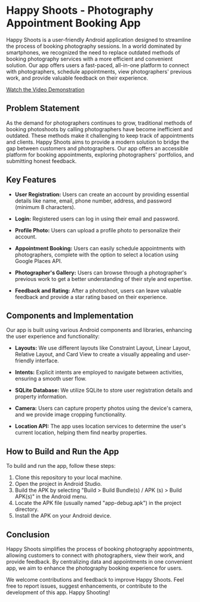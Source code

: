 # Happy Shoots - Photography Appointment Booking App

Happy Shoots is a user-friendly Android application designed to streamline the process of booking photography sessions. In a world dominated by smartphones, we recognized the need to replace outdated methods of booking photography services with a more efficient and convenient solution. Our app offers users a fast-paced, all-in-one platform to connect with photographers, schedule appointments, view photographers' previous work, and provide valuable feedback on their experience.

[Watch the Video Demonstration](https://youtu.be/VMoRubN2pks)

## Problem Statement

As the demand for photographers continues to grow, traditional methods of booking photoshoots by calling photographers have become inefficient and outdated. These methods make it challenging to keep track of appointments and clients. Happy Shoots aims to provide a modern solution to bridge the gap between customers and photographers. Our app offers an accessible platform for booking appointments, exploring photographers' portfolios, and submitting honest feedback.

## Key Features

- **User Registration:** Users can create an account by providing essential details like name, email, phone number, address, and password (minimum 8 characters).

- **Login:** Registered users can log in using their email and password.

- **Profile Photo:** Users can upload a profile photo to personalize their account.

- **Appointment Booking:** Users can easily schedule appointments with photographers, complete with the option to select a location using Google Places API.

- **Photographer's Gallery:** Users can browse through a photographer's previous work to get a better understanding of their style and expertise.

- **Feedback and Rating:** After a photoshoot, users can leave valuable feedback and provide a star rating based on their experience.

## Components and Implementation

Our app is built using various Android components and libraries, enhancing the user experience and functionality:

- **Layouts:** We use different layouts like Constraint Layout, Linear Layout, Relative Layout, and Card View to create a visually appealing and user-friendly interface.

- **Intents:** Explicit intents are employed to navigate between activities, ensuring a smooth user flow.

- **SQLite Database:** We utilize SQLite to store user registration details and property information.

- **Camera:** Users can capture property photos using the device's camera, and we provide image cropping functionality.

- **Location API:** The app uses location services to determine the user's current location, helping them find nearby properties.

## How to Build and Run the App

To build and run the app, follow these steps:

1. Clone this repository to your local machine.
2. Open the project in Android Studio.
3. Build the APK by selecting "Build > Build Bundle(s) / APK (s) > Build APK(s)" in the Android menu.
4. Locate the APK file (usually named "app-debug.apk") in the project directory.
5. Install the APK on your Android device.

## Conclusion

Happy Shoots simplifies the process of booking photography appointments, allowing customers to connect with photographers, view their work, and provide feedback. By centralizing data and appointments in one convenient app, we aim to enhance the photography booking experience for users.

We welcome contributions and feedback to improve Happy Shoots. Feel free to report issues, suggest enhancements, or contribute to the development of this app. Happy Shooting!
